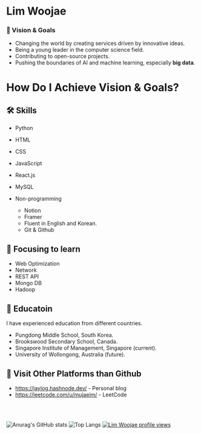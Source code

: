 # Lim Woojae 
### 🚩 Vision & Goals
+ Changing the world by creating services driven by innovative ideas.
+ Being a young leader in the computer science field.
+ Contributing to open-source projects.
+ Pushing the boundaries of AI and machine learning, especially __big data__.

# How Do I Achieve Vision & Goals?

## 🛠 Skills

+ Python
+ HTML
+ CSS
+ JavaScript
+ React.js
+ MySQL
 
 
+ Non-programming
  + Notion
  + Framer
  + Fluent in English and Korean.
  + Git & Github

## 🎯 Focusing to learn
+ Web Optimization
+ Network
+ REST API
+ Mongo DB
+ Hadoop


## 💒 Educatoin
I have experienced education from different countries.


+ Pungdong Middle School, South Korea.
+ Brookswood Secondary School, Canada.
+ Singapore Institute of Management, Singapore (current).
+ University of Wollongong, Australia (future).

## 👀 Visit Other Platforms than Github
+ <https://jaylog.hashnode.dev/> - Personal blog
+ <https://leetcode.com/u/mujaeim/> - LeetCode

<br/><br/>

![Anurag's GitHub stats](https://github-readme-stats.vercel.app/api?username=itsJae&show_icons=true&theme=dark)
![Top Langs](https://github-readme-stats.vercel.app/api/top-langs/?username=itsJae&layout=compact)
[![Lim Woojae profile views](https://u8views.com/api/v1/github/profiles/86905323/views/day-week-month-total-count.svg)](https://u8views.com/github/itsJae)
